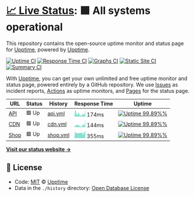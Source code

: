 # [📈 Live Status](https://upptime.github.io/upptime): <!--live status--> **🟩 All systems operational**

This repository contains the open-source uptime monitor and status page for [Upptime](https://upptime.js.org), powered by [Upptime](https://github.com/upptime/upptime).

[![Uptime CI](https://github.com/koj-co/upptime/workflows/Uptime%20CI/badge.svg)](https://github.com/koj-co/upptime/actions?query=workflow%3A%22Uptime+CI%22)
[![Response Time CI](https://github.com/koj-co/upptime/workflows/Response%20Time%20CI/badge.svg)](https://github.com/koj-co/upptime/actions?query=workflow%3A%22Response+Time+CI%22)
[![Graphs CI](https://github.com/koj-co/upptime/workflows/Graphs%20CI/badge.svg)](https://github.com/koj-co/upptime/actions?query=workflow%3A%22Graphs+CI%22)
[![Static Site CI](https://github.com/koj-co/upptime/workflows/Static%20Site%20CI/badge.svg)](https://github.com/koj-co/upptime/actions?query=workflow%3A%22Static+Site+CI%22)
[![Summary CI](https://github.com/koj-co/upptime/workflows/Summary%20CI/badge.svg)](https://github.com/koj-co/upptime/actions?query=workflow%3A%22Summary+CI%22)

With [Upptime](https://upptime.js.org), you can get your own unlimited and free uptime monitor and status page, powered entirely by a GitHub repository. We use [Issues](https://github.com/upptime/upptime/issues) as incident reports, [Actions](https://github.com/upptime/upptime/actions) as uptime monitors, and [Pages](https://upptime.github.io/upptime) for the status page.

<!--start: status pages-->
<!-- This summary is generated by Upptime (https://github.com/upptime/upptime) -->
<!-- Do not edit this manually, your changes will be overwritten -->

| URL                                        | Status | History                                                                          | Response Time                                                             | Uptime                                                                                                                                                                                                       |
| ------------------------------------------ | ------ | -------------------------------------------------------------------------------- | ------------------------------------------------------------------------- | ------------------------------------------------------------------------------------------------------------------------------------------------------------------------------------------------------------ |
| [API](https://giftcardbd.shop/api/v1/ping) | 🟩 Up  | [api.yml](https://github.com/giftcardbd/status/commits/master/history/api.yml)   | <img alt="Response time graph" src="./graphs/api.png" height="20"> 174ms  | [![Uptime 99.89%%](https://img.shields.io/endpoint?url=https%3A%2F%2Fraw.githubusercontent.com%2Fgiftcardbd%2Fstatus%2Fmaster%2Fapi%2Fapi%2Fuptime.json)](https://giftcardbd.github.io/status/history/api)   |
| [CDN](https://cdn.giftcardbd.shop/ping)    | 🟩 Up  | [cdn.yml](https://github.com/giftcardbd/status/commits/master/history/cdn.yml)   | <img alt="Response time graph" src="./graphs/cdn.png" height="20"> 144ms  | [![Uptime 99.89%%](https://img.shields.io/endpoint?url=https%3A%2F%2Fraw.githubusercontent.com%2Fgiftcardbd%2Fstatus%2Fmaster%2Fapi%2Fcdn%2Fuptime.json)](https://giftcardbd.github.io/status/history/cdn)   |
| [Shop](https://giftcardbd.shop/ping)       | 🟩 Up  | [shop.yml](https://github.com/giftcardbd/status/commits/master/history/shop.yml) | <img alt="Response time graph" src="./graphs/shop.png" height="20"> 355ms | [![Uptime 99.89%%](https://img.shields.io/endpoint?url=https%3A%2F%2Fraw.githubusercontent.com%2Fgiftcardbd%2Fstatus%2Fmaster%2Fapi%2Fshop%2Fuptime.json)](https://giftcardbd.github.io/status/history/shop) |

<!--end: status pages-->

[**Visit our status website →**](https://upptime.github.io/upptime)

## 📄 License

- Code: [MIT](./LICENSE) © [Upptime](https://upptime.js.org)
- Data in the `./history` directory: [Open Database License](https://opendatacommons.org/licenses/odbl/1-0/)
